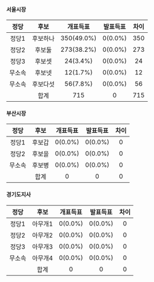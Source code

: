 #### **서울시장**

|정당|후보|개표득표|발표득표|차이|
|:----:|:----:|:----:|:----:|:----:|
|정당1|후보하나|350(49.0%)|0(0.0%)|350|
|정당2|후보둘|273(38.2%)|0(0.0%)|273|
|정당3|후보셋|24(3.4%)|0(0.0%)|24|
|무소속|후보넷|12(1.7%)|0(0.0%)|12|
|무소속|후보다섯|56(7.8%)|0(0.0%)|56|
||합계|715|0|715|

#### **부산시장**

|정당|후보|개표득표|발표득표|차이|
|:----:|:----:|:----:|:----:|:----:|
|정당1|후보갑|0(0.0%)|0(0.0%)|0|
|정당2|후보을|0(0.0%)|0(0.0%)|0|
|무소속|후보병|0(0.0%)|0(0.0%)|0|
||합계|0|0|0|

#### **경기도지사**

|정당|후보|개표득표|발표득표|차이|
|:----:|:----:|:----:|:----:|:----:|
|정당1|아무개1|0(0.0%)|0(0.0%)|0|
|정당2|아무개2|0(0.0%)|0(0.0%)|0|
|정당3|아무개3|0(0.0%)|0(0.0%)|0|
|무소속|아무개4|0(0.0%)|0(0.0%)|0|
||합계|0|0|0|

